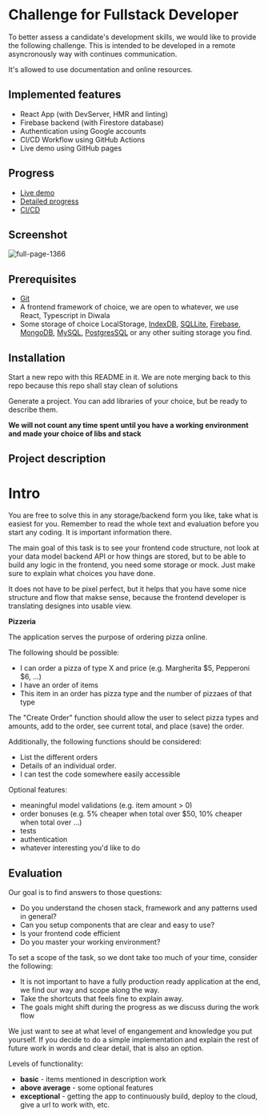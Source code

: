 Challenge for Fullstack Developer
===============================

To better assess a candidate's development skills, we would like to provide the following challenge. This is intended to be developed in a remote asyncronously way with continues communication.

It's allowed to use documentation and online resources.

Implemented features
-------------
- React App (with DevServer, HMR and linting)
- Firebase backend (with Firestore database)
- Authentication using Google accounts
- CI/CD Workflow using GitHub Actions
- Live demo using GitHub pages

Progress
-------------
- [Live demo](https://fralleee.github.io/diwala-frontend-challenge/)
- [Detailed progress](https://github.com/Fralleee/diwala-frontend-challenge/issues)
- [CI/CD](https://github.com/Fralleee/diwala-frontend-challenge/actions)

Screenshot
-------------
![full-page-1366](https://user-images.githubusercontent.com/6375613/145613883-29de107b-7ef0-4c59-9a88-a21853966eea.png)

Prerequisites
-------------

* [Git](https://git-scm.com/)
* A frontend framework of choice, we are open to whatever, we use React, Typescript in Diwala
* Some storage of choice LocalStorage, [IndexDB](https://developers.google.com/web/ilt/pwa/lab-indexeddb), [SQLLite](https://www.sqlite.org/index.html), [Firebase](https://firebase.google.com/), [MongoDB](https://www.mongodb.com/), [MySQL](https://www.mysql.com/), [PostgresSQL](https://www.postgresql.org/) or any other suiting storage you find.

Installation
------------

Start a new repo with this README in it.
We are note merging back to this repo because this repo shall stay clean of solutions

Generate a project. You can add libraries of your choice, but be ready to describe them.

**We will not count any time spent until you have a working environment and made your choice of libs and stack**

Project description
-------------------
# Intro
You are free to solve this in any storage/backend form you like, take what is easiest for you. Remember to read the whole text and evaluation before you start any coding. It is important information there.

The main goal of this task is to see your frontend code structure, not look at your data model backend API or how things are stored, but to be able to build any logic in the frontend, you need some storage or mock. Just make sure to explain what choices you have done.

It does not have to be pixel perfect, but it helps that you have some nice structure and flow that makse sense, because the frontend developer is translating designes into usable view.

**Pizzeria**

The application serves the purpose of ordering pizza online.

The following should be possible:

* I can order a pizza of type X and price (e.g. Margherita $5, Pepperoni $6, ...)
* I have an order of items
* This item in an order has pizza type and the number of pizzaes of that type

The "Create Order" function should allow the user to select pizza types and amounts, add to the order, see current total, and place (save) the order.

Additionally, the following functions should be considered:

* List the different orders
* Details of an individual order.
* I can test the code somewhere easily accessible



Optional features:

* meaningful model validations (e.g. item amount > 0)
* order bonuses (e.g. 5% cheaper when total over $50, 10% cheaper when total over ...)
* tests
* authentication
* whatever interesting you'd like to do

Evaluation
----------

Our goal is to find answers to those questions:

* Do you understand the chosen stack, framework and any patterns used in general?
* Can you setup components that are clear and easy to use?
* Is your frontend code efficient
* Do you master your working environment?

To set a scope of the task, so we dont take too much of your time, consider the following:

* It is not important to have a fully production ready application at the end, we find our way and scope along the way. 
* Take the shortcuts that feels fine to explain away.
* The goals might shift during the progress as we discuss during the work flow

We just want to see at what level of engangement and knowledge you put yourself.
If you decide to do a simple implementation and explain the rest of future work in words and clear detail, that is also an option.

Levels of functionality:

* **basic** - items mentioned in description work
* **above average** - some optional features
* **exceptional** - getting the app to continuously build, deploy to the cloud, give a url to work with, etc.
